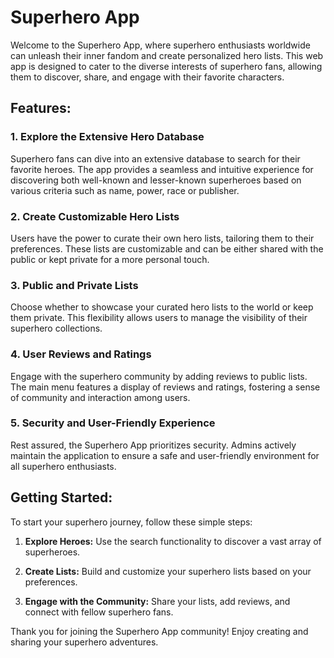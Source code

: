 # Superhero App

Welcome to the Superhero App, where superhero enthusiasts worldwide can unleash their inner fandom and create personalized hero lists. This web app is designed to cater to the diverse interests of superhero fans, allowing them to discover, share, and engage with their favorite characters.

## Features:

### 1. Explore the Extensive Hero Database
Superhero fans can dive into an extensive database to search for their favorite heroes. The app provides a seamless and intuitive experience for discovering both well-known and lesser-known superheroes based on various criteria such as name, power, race or publisher.

### 2. Create Customizable Hero Lists
Users have the power to curate their own hero lists, tailoring them to their preferences. These lists are customizable and can be either shared with the public or kept private for a more personal touch.

### 3. Public and Private Lists
Choose whether to showcase your curated hero lists to the world or keep them private. This flexibility allows users to manage the visibility of their superhero collections.

### 4. User Reviews and Ratings
Engage with the superhero community by adding reviews to public lists. The main menu features a display of reviews and ratings, fostering a sense of community and interaction among users.

### 5. Security and User-Friendly Experience
Rest assured, the Superhero App prioritizes security. Admins actively maintain the application to ensure a safe and user-friendly environment for all superhero enthusiasts.

## Getting Started:

To start your superhero journey, follow these simple steps:

1. **Explore Heroes:** Use the search functionality to discover a vast array of superheroes.

2. **Create Lists:** Build and customize your superhero lists based on your preferences.

3. **Engage with the Community:** Share your lists, add reviews, and connect with fellow superhero fans.


Thank you for joining the Superhero App community! Enjoy creating and sharing your superhero adventures.

